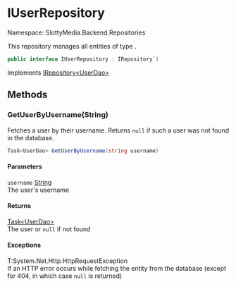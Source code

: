# IUserRepository

Namespace: SlottyMedia.Backend.Repositories

This repository manages all entities of type .

```csharp
public interface IUserRepository : IRepository`1
```

Implements [IRepository&lt;UserDao&gt;](./slottymedia.backend.repositories.irepository-1.md)

## Methods

### **GetUserByUsername(String)**

Fetches a user by their username. Returns `null` if such a user was not found
 in the database.

```csharp
Task<UserDao> GetUserByUsername(string username)
```

#### Parameters

`username` [String](https://docs.microsoft.com/en-us/dotnet/api/system.string)<br>
The user's username

#### Returns

[Task&lt;UserDao&gt;](https://docs.microsoft.com/en-us/dotnet/api/system.threading.tasks.task-1)<br>
The user or `null` if not found

#### Exceptions

T:System.Net.Http.HttpRequestException<br>
If an HTTP error occurs while fetching the entity from the database
 (except for 404, in which case `null` is returned)
